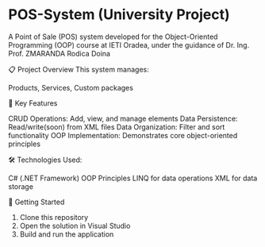 # POS-System (University Project)

A Point of Sale (POS) system developed for the Object-Oriented Programming (OOP) course at IETI Oradea, under the guidance of Dr. Ing. Prof. ZMARANDA Rodica Doina

📋 Project Overview
This system manages:

Products,
Services,
Custom packages

🎯 Key Features

CRUD Operations: Add, view, and manage elements
Data Persistence: Read/write(soon) from XML files
Data Organization: Filter and sort functionality
OOP Implementation: Demonstrates core object-oriented principles

🛠 Technologies Used:

C# (.NET Framework)
OOP Principles
LINQ for data operations
XML for data storage

🚀 Getting Started

1. Clone this repository
2. Open the solution in Visual Studio
3. Build and run the application
